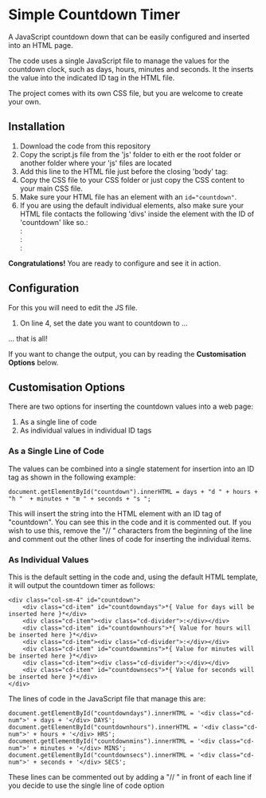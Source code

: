 # Simple Countdown Timer
A JavaScript countdown down that can be easily configured and inserted into an HTML page.

The code uses a single JavaScript file to manage the values for the countdown clock, such as days, hours, minutes and seconds.
It the inserts the value into the indicated ID tag in the HTML file.

The project comes with its own CSS file, but you are welcome to create your own.

## Installation
1. Download the code from this repository
2. Copy the script.js file from the 'js' folder to eith er the root folder or another folder where your 'js' files are located
3. Add this line to the HTML file just before the closing 'body' tag:
	<script type='text/javascript' src='path/to/your/js/script.js'></script>
4. Copy the CSS file to your CSS folder or just copy the CSS content to your main CSS file.
5. Make sure your HTML file has an element with an `id="countdown"`.
6. If you are using the default individual elements, also make sure your HTML file contacts the following 'divs' inside the element with the ID of 'countdown' like so.:
	<div class="col-sm-4" id="countdown">
		<div class="cd-item" id="countdowndays"></div>
		<div class="cd-item"><div class="cd-divider">:</div></div>
		<div class="cd-item" id="countdownhours"></div>
		<div class="cd-item"><div class="cd-divider">:</div></div>
		<div class="cd-item" id="countdownmins"></div>
		<div class="cd-item"><div class="cd-divider">:</div></div>
		<div class="cd-item" id="countdownsecs"></div>
	</div>

**Congratulations!** You are ready to configure and see it in action.

## Configuration
For this you will need to edit the JS file.
1. On line 4, set the date you want to countdown to ...

... that is all!

If you want to change the output, you can by reading the **Customisation Options** below.

## Customisation Options
There are two options for inserting the countdown values into a web page:

1. As a single line of code
2. As individual values in individual ID tags 

### As a Single Line of Code
The values can be combined into a single statement for insertion into an ID tag as shown in the following example:

    document.getElementById("countdown").innerHTML = days + "d " + hours + "h "  + minutes + "m " + seconds + "s ";

This will insert the string into the HTML element with an ID tag of "countdown".
You can see this in the code and it is commented out.
If you wish to use this, remove the "// " characters from the beginning of the line and comment out the other lines of code for inserting the individual items.

### As Individual Values
This is the default setting in the code and, using the default HTML template, it will output the countdown timer as follows:

	<div class="col-sm-4" id="countdown">
		<div class="cd-item" id="countdowndays">*{ Value for days will be inserted here }*</div>
		<div class="cd-item"><div class="cd-divider">:</div></div>
		<div class="cd-item" id="countdownhours">*{ Value for hours will be inserted here }*</div>
		<div class="cd-item"><div class="cd-divider">:</div></div>
		<div class="cd-item" id="countdownmins">*{ Value for minutes will be inserted here }*</div>
		<div class="cd-item"><div class="cd-divider">:</div></div>
		<div class="cd-item" id="countdownsecs">*{ Value for seconds will be inserted here }*</div>
	</div>

The lines of code in the JavaScript file that manage this are:

	document.getElementById("countdowndays").innerHTML = '<div class="cd-num">' + days + '</div> DAYS';
    document.getElementById("countdownhours").innerHTML = '<div class="cd-num">' + hours + '</div> HRS';
    document.getElementById("countdownmins").innerHTML = '<div class="cd-num">' + minutes + '</div> MINS';
    document.getElementById("countdownsecs").innerHTML = '<div class="cd-num">' + seconds + '</div> SECS';

These lines can be commented out by adding a "// " in front of each line if you decide to use the single line of code option